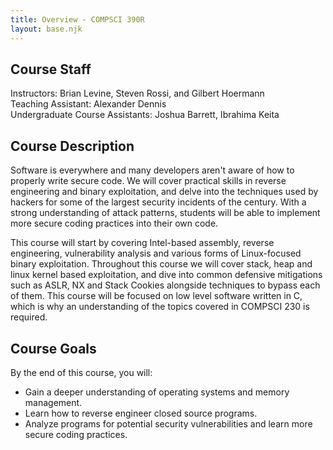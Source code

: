 ```yaml
---
title: Overview - COMPSCI 390R
layout: base.njk
---
```


## Course Staff
Instructors: Brian Levine, Steven Rossi, and Gilbert Hoermann<br>
Teaching Assistant: Alexander Dennis<br>
Undergraduate Course Assistants: Joshua Barrett, Ibrahima Keita

## Course Description
Software is everywhere and many developers aren't aware of how to properly write secure code. We will cover practical skills in reverse engineering and binary exploitation, and delve into the techniques used by hackers for some of the largest security incidents of the century. With a strong understanding of attack patterns, students will be able to implement more secure coding practices into their own code.

This course will start by covering Intel-based assembly, reverse engineering, vulnerability analysis and various forms of Linux-focused binary exploitation. Throughout this course we will cover stack, heap and linux kernel based exploitation, and dive into common defensive mitigations such as ASLR, NX and Stack Cookies alongside techniques to bypass each of them. This course will be focused on low level software written in C, which is why an understanding of the topics covered in COMPSCI 230 is required.

## Course Goals
By the end of this course, you will:
- Gain a deeper understanding of operating systems and memory management.
- Learn how to reverse engineer closed source programs.
- Analyze programs for potential security vulnerabilities and learn more secure coding practices.

